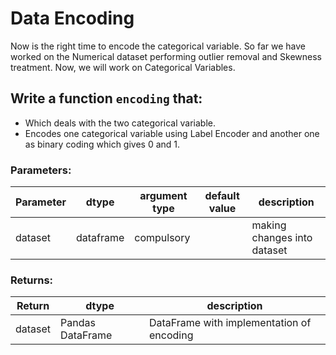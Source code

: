# Data Encoding
Now is the right time to encode the categorical variable.
So far we have worked on the Numerical dataset performing outlier removal and Skewness treatment.
Now, we will work on Categorical Variables.

## Write a function `encoding` that:
- Which deals with the two categorical variable.
- Encodes one categorical variable using Label Encoder and another one as binary coding which gives 0 and 1. 
  
### Parameters:

| Parameter | dtype | argument type | default value | description |
| --- | --- | --- | --- | --- | 
| dataset| dataframe | compulsory |  | making changes into dataset |


### Returns:

| Return | dtype | description |
| --- | --- | --- | 
|dataset|Pandas DataFrame|DataFrame with implementation of encoding|
